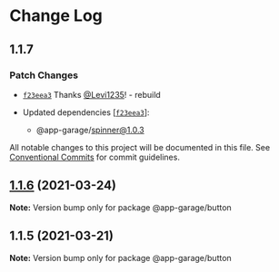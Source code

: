 # Change Log

## 1.1.7

### Patch Changes

- [`f23eea3`](https://github.com/electronic33/ag-ui-react/commit/f23eea3ad84886203be361f5c781cb97237b19c0) Thanks [@Levi1235](https://github.com/Levi1235)! - rebuild

- Updated dependencies [[`f23eea3`](https://github.com/electronic33/ag-ui-react/commit/f23eea3ad84886203be361f5c781cb97237b19c0)]:
  - @app-garage/spinner@1.0.3

All notable changes to this project will be documented in this file.
See [Conventional Commits](https://conventionalcommits.org) for commit guidelines.

## [1.1.6](https://github.com/electronic33/ag-ui-react/compare/@app-garage/button@1.1.5...@app-garage/button@1.1.6) (2021-03-24)

**Note:** Version bump only for package @app-garage/button

## 1.1.5 (2021-03-21)

**Note:** Version bump only for package @app-garage/button
